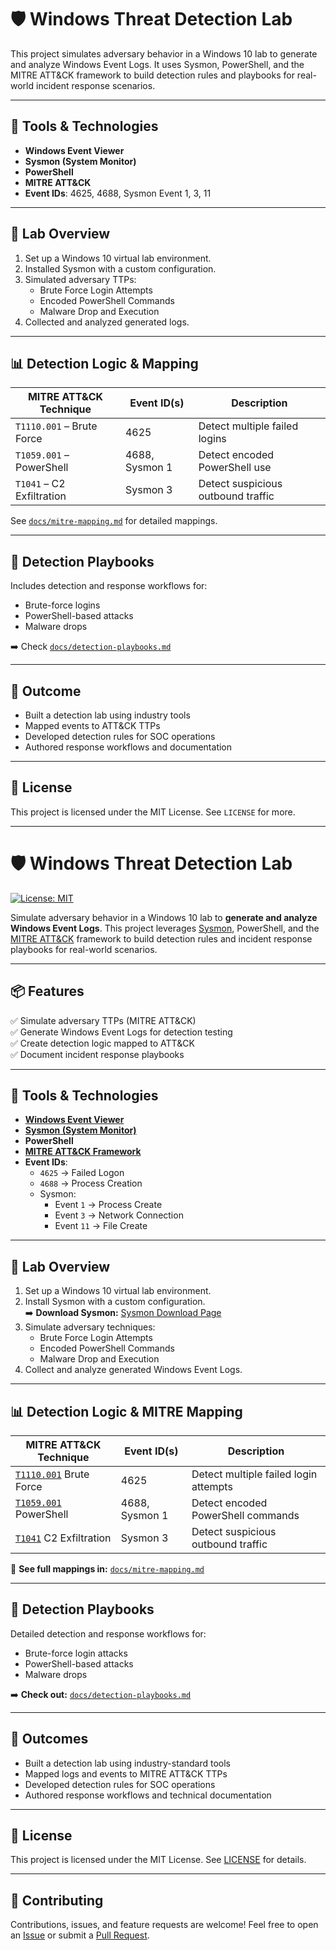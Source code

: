 # 🛡️ Windows Threat Detection Lab

This project simulates adversary behavior in a Windows 10 lab to generate and analyze Windows Event Logs. It uses Sysmon, PowerShell, and the MITRE ATT&CK framework to build detection rules and playbooks for real-world incident response scenarios.

---

## 🧰 Tools & Technologies

- **Windows Event Viewer**
- **Sysmon (System Monitor)**
- **PowerShell**
- **MITRE ATT&CK**
- **Event IDs**: 4625, 4688, Sysmon Event 1, 3, 11

---

## 🧪 Lab Overview

1. Set up a Windows 10 virtual lab environment.
2. Installed Sysmon with a custom configuration.
3. Simulated adversary TTPs:
   - Brute Force Login Attempts
   - Encoded PowerShell Commands
   - Malware Drop and Execution
4. Collected and analyzed generated logs.

---

## 📊 Detection Logic & Mapping

| MITRE ATT&CK Technique | Event ID(s) | Description |
|------------------------|-------------|-------------|
| `T1110.001` – Brute Force | 4625 | Detect multiple failed logins |
| `T1059.001` – PowerShell | 4688, Sysmon 1 | Detect encoded PowerShell use |
| `T1041` – C2 Exfiltration | Sysmon 3 | Detect suspicious outbound traffic |

See [`docs/mitre-mapping.md`](docs/mitre-mapping.md) for detailed mappings.

---

## 📘 Detection Playbooks

Includes detection and response workflows for:
- Brute-force logins
- PowerShell-based attacks
- Malware drops

➡️ Check [`docs/detection-playbooks.md`](docs/detection-playbooks.md)

---

## 🚀 Outcome

- Built a detection lab using industry tools
- Mapped events to ATT&CK TTPs
- Developed detection rules for SOC operations
- Authored response workflows and documentation

---

## 📝 License

This project is licensed under the MIT License. See `LICENSE` for more.

---

# 🛡️ Windows Threat Detection Lab

[![License: MIT](https://img.shields.io/badge/License-MIT-blue.svg)](LICENSE)

Simulate adversary behavior in a Windows 10 lab to **generate and analyze Windows Event Logs**. This project leverages [Sysmon](https://learn.microsoft.com/en-us/sysinternals/downloads/sysmon), PowerShell, and the [MITRE ATT&CK](https://attack.mitre.org/) framework to build detection rules and incident response playbooks for real-world scenarios.

---

## 📦 Features

✅ Simulate adversary TTPs (MITRE ATT&CK)  
✅ Generate Windows Event Logs for detection testing  
✅ Create detection logic mapped to ATT&CK  
✅ Document incident response playbooks

---

## 🧰 Tools & Technologies

- **[Windows Event Viewer](https://learn.microsoft.com/en-us/windows/security/threat-protection/auditing/event-viewer-security-logs)**
- **[Sysmon (System Monitor)](https://learn.microsoft.com/en-us/sysinternals/downloads/sysmon)**
- **PowerShell**
- **[MITRE ATT&CK Framework](https://attack.mitre.org/)**
- **Event IDs**:
  - `4625` → Failed Logon
  - `4688` → Process Creation
  - Sysmon:
    - Event `1` → Process Create
    - Event `3` → Network Connection
    - Event `11` → File Create

---

## 🧪 Lab Overview

1. Set up a Windows 10 virtual lab environment.
2. Install Sysmon with a custom configuration.  
   ➡️ **Download Sysmon:** [Sysmon Download Page](https://learn.microsoft.com/en-us/sysinternals/downloads/sysmon)
3. Simulate adversary techniques:
   - Brute Force Login Attempts
   - Encoded PowerShell Commands
   - Malware Drop and Execution
4. Collect and analyze generated Windows Event Logs.

---

## 📊 Detection Logic & MITRE Mapping

| MITRE ATT&CK Technique         | Event ID(s)         | Description                            |
|--------------------------------|---------------------|----------------------------------------|
| [`T1110.001`](https://attack.mitre.org/techniques/T1110/001/) Brute Force        | 4625                | Detect multiple failed login attempts  |
| [`T1059.001`](https://attack.mitre.org/techniques/T1059/001/) PowerShell         | 4688, Sysmon 1      | Detect encoded PowerShell commands     |
| [`T1041`](https://attack.mitre.org/techniques/T1041/) C2 Exfiltration        | Sysmon 3            | Detect suspicious outbound traffic     |

🔗 **See full mappings in:** [`docs/mitre-mapping.md`](docs/mitre-mapping.md)

---

## 📘 Detection Playbooks

Detailed detection and response workflows for:

- Brute-force login attacks
- PowerShell-based attacks
- Malware drops

➡️ **Check out:** [`docs/detection-playbooks.md`](docs/detection-playbooks.md)

---

## 🚀 Outcomes

- Built a detection lab using industry-standard tools
- Mapped logs and events to MITRE ATT&CK TTPs
- Developed detection rules for SOC operations
- Authored response workflows and technical documentation

---

## 📝 License

This project is licensed under the MIT License. See [LICENSE](LICENSE) for details.

---

## 🤝 Contributing

Contributions, issues, and feature requests are welcome! Feel free to open an [Issue](https://github.com/your-repo/issues) or submit a [Pull Request](https://github.com/your-repo/pulls).

